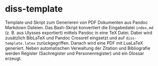 # diss-template

Template und Skript zum Generieren von PDF Dokumenten aus Pandoc Markdown Dateien. Das Bash-Skript konvertiert die Eingabedatei `index.md` (z. B. aus Ulysses exportiert) mittels Pandoc in eine TeX Datei. Dabei wird zusätzlich BibLaTeX und Pandoc Crossref eingsetzt und auf `diss-template.latex` zurückgegriffen. Danach wird eine PDF mit LuaLaTeX generiert. Neben automatischen Verwaltung der Zitation und Bibliografie werden Register (Sachregister und Personenregister) und ein Glossar erzeugt.
